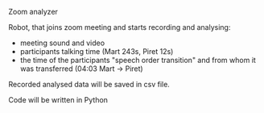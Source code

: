 Zoom analyzer

Robot, that joins zoom meeting and starts recording and analysing:
- meeting sound and video
- participants talking time (Mart 243s, Piret 12s)
- the time of the participants "speech order transition" and from whom it was transferred (04:03 Mart → Piret)

Recorded analysed data will be saved in csv file.

Code will be written in Python
